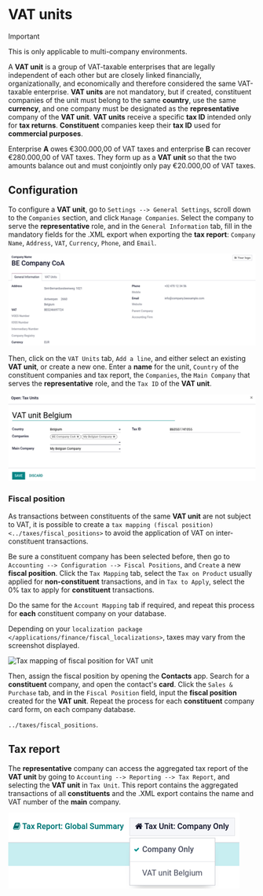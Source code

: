 # VAT units

> [!IMPORTANT]
> This is only applicable to multi-company environments.

A **VAT unit** is a group of VAT-taxable enterprises that are legally
independent of each other but are closely linked financially,
organizationally, and economically and therefore considered the same
VAT-taxable enterprise. **VAT units** are not mandatory, but if created,
constituent companies of the unit must belong to the same **country**,
use the same **currency**, and one company must be designated as the
**representative** company of the **VAT unit**. **VAT units** receive a
specific **tax ID** intended only for **tax returns**. **Constituent**
companies keep their **tax ID** used for **commercial purposes**.

<div class="example">

Enterprise **A** owes €300.000,00 of VAT taxes and enterprise **B** can
recover €280.000,00 of VAT taxes. They form up as a **VAT unit** so that
the two amounts balance out and must conjointly only pay €20.000,00 of
VAT taxes.

</div>

## Configuration

To configure a **VAT unit**, go to `Settings --> General Settings`,
scroll down to the `Companies` section, and click `Manage Companies`.
Select the company to serve the **representative** role, and in the
`General Information` tab, fill in the mandatory fields for the .XML
export when exporting the **tax report**: `Company Name`, `Address`,
`VAT`, `Currency`, `Phone`, and `Email`.

<img src="vat_units/general.png" class="align-center"
alt="General information tab" />

Then, click on the `VAT Units` tab, `Add a line`, and either select an
existing **VAT unit**, or create a new one. Enter a **name** for the
unit, `Country` of the constituent companies and tax report, the
`Companies`, the `Main Company` that serves the **representative** role,
and the `Tax ID` of the **VAT unit**.

<img src="vat_units/vat-unit.png" class="align-center"
alt="VAT units tab" />

### Fiscal position

As transactions between constituents of the same **VAT unit** are not
subject to VAT, it is possible to create a
`tax mapping (fiscal position) <../taxes/fiscal_positions>` to avoid the
application of VAT on inter-constituent transactions.

Be sure a constituent company has been selected before, then go to
`Accounting -->
Configuration --> Fiscal Positions`, and `Create` a new **fiscal
position**. Click the `Tax Mapping` tab, select the `Tax on Product`
usually applied for **non-constituent** transactions, and in
`Tax to Apply`, select the 0% tax to apply for **constituent**
transactions.

Do the same for the `Account Mapping` tab if required, and repeat this
process for **each** constituent company on your database.

<div class="example">

Depending on your
`localization package </applications/finance/fiscal_localizations>`,
taxes may vary from the screenshot displayed.

<img src="vat_units/fiscal-positions.png" class="align-center"
alt="Tax mapping of fiscal position for VAT unit" />

</div>

Then, assign the fiscal position by opening the **Contacts** app. Search
for a **constituent** company, and open the contact's **card**. Click
the `Sales & Purchase` tab, and in the `Fiscal Position` field, input
the **fiscal position** created for the **VAT unit**. Repeat the process
for each **constituent** company card form, on each company database.

<div class="seealso">

`../taxes/fiscal_positions`.

</div>

## Tax report

The **representative** company can access the aggregated tax report of
the **VAT unit** by going to `Accounting --> Reporting --> Tax Report`,
and selecting the **VAT unit** in `Tax Unit`. This report contains the
aggregated transactions of all **constituents** and the .XML export
contains the name and VAT number of the **main** company.

<img src="vat_units/report.png" class="align-center"
alt="VAT unit tax report" />
